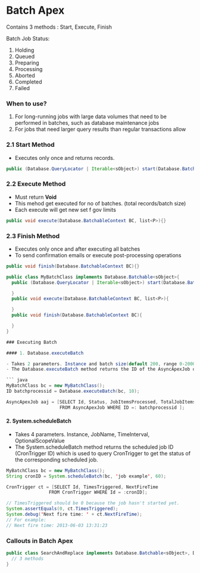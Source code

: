 # Batch Apex

Contains 3 methods : Start, Execute, Finish

Batch Job Status:

1. Holding
2. Queued
3. Preparing
4. Processing
5. Aborted
6. Completed
7. Failed

### When to use?

1. For long-running jobs with large data volumes that need to be performed in batches, such as database maintenance jobs
2. For jobs that need larger query results than regular transactions allow

### 2.1 Start Method

- Executes only once and returns records.

``` java
public (Database.QueryLocator | Iterable<sObject>) start(Database.BatchableContext bc) {}
```

### 2.2 Execute Method

- Must return **Void**
- This mehod get executed for no of batches. (total records/batch size)
- Each execute will get new set f gov limits

``` java
public void execute(Database.BatchableContext BC, list<P>){}
```

### 2.3 Finish Method

- Executes only once and after executing all batches
- To send confirmation emails or execute post-processing operations

``` java
public void finish(Database.BatchableContext BC){}
```

``` java
public class MyBatchClass implements Database.Batchable<sObject>{
  public (Database.QueryLocator | Iterable<sObject>) start(Database.BatchableContext bc) {

  }
  public void execute(Database.BatchableContext BC, list<P>){

  }
  public void finish(Database.BatchableContext BC){

  }
}

### Executing Batch

#### 1. Database.executeBatch

- Takes 2 parameters. Instance and batch size(default 200, range 0-2000)
- The Database.executeBatch method returns the ID of the AsyncApexJob object, which you can use to track the progress of the job.

``` java
MyBatchClass bc = new MyBatchClass();
ID batchprocessid = Database.executeBatch(bc, 10);

AsyncApexJob aaj = [SELECT Id, Status, JobItemsProcessed, TotalJobItems, NumberOfErrors 
                    FROM AsyncApexJob WHERE ID =: batchprocessid ];
```

#### 2. System.scheduleBatch

- Takes 4 parameters. Instance, JobName, TimeInterval, OptionalScopeValue
- The System.scheduleBatch method returns the scheduled job ID (CronTrigger ID) which is used to query CronTrigger to get the status of the corresponding scheduled job.

``` java
MyBatchClass bc = new MyBatchClass();
String cronID = System.scheduleBatch(bc, 'job example', 60);

CronTrigger ct = [SELECT Id, TimesTriggered, NextFireTime
                FROM CronTrigger WHERE Id = :cronID];

// TimesTriggered should be 0 because the job hasn't started yet.
System.assertEquals(0, ct.TimesTriggered);
System.debug('Next fire time: ' + ct.NextFireTime); 
// For example:
// Next fire time: 2013-06-03 13:31:23
```

### Callouts in Batch Apex

``` java
public class SearchAndReplace implements Database.Batchable<sObject>, Database.AllowsCallouts{
  // 3 methods
}
